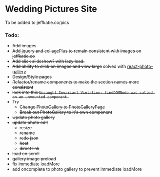 # Wedding Pictures Site

To be added to jeffkatie.co/pics

### Todo:

* ~~Add images~~
* ~~Add jquery and collagePlus to remain consistent with images on jeffkatie.co~~
* ~~Add slick slideshow? with lazy load.~~
* ~~Add ability to click on images and view large~~ solved with [react-photo-gallery](https://github.com/neptunian/react-photo-gallery)
* ~~Design/Style pages~~
* ~~Refactor/rename components to make the section names more consistent~~
* ~~look into this `Uncaught Invariant Violation: findDOMNode was called on an unmounted component.`~~
* Try
  * ~~Change PhotoGallery to PhotoGalleryPage~~
  * ~~Break out PhotoGallery to it's own component~~
* ~~Update photo gallery~~
* ~~update photo edit~~
  * ~~resize~~
  * ~~rename~~
  * ~~redo json~~
  * ~~host~~
  * ~~direct link~~
* ~~load on scroll~~
* ~~gallery image preload~~
* fix immediate loadMore
* add oncomplete to photo gallery to prevent immediate loadMore
